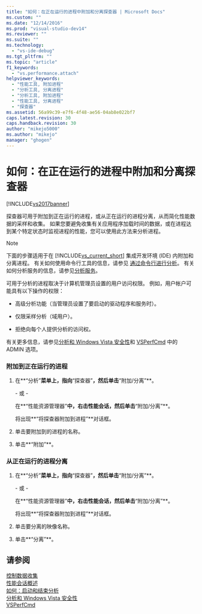 ```yaml
---
title: "如何：在正在运行的进程中附加和分离探查器 | Microsoft Docs"
ms.custom: ""
ms.date: "12/14/2016"
ms.prod: "visual-studio-dev14"
ms.reviewer: ""
ms.suite: ""
ms.technology: 
  - "vs-ide-debug"
ms.tgt_pltfrm: ""
ms.topic: "article"
f1_keywords: 
  - "vs.performance.attach"
helpviewer_keywords: 
  - "性能工具, 附加进程"
  - "分析工具, 分离进程"
  - "分析工具, 附加进程"
  - "性能工具, 分离进程"
  - "探查器"
ms.assetid: 56a99c39-e7f6-4f48-ae56-04ab8e022bf7
caps.latest.revision: 30
caps.handback.revision: 30
author: "mikejo5000"
ms.author: "mikejo"
manager: "ghogen"
---
```

# 如何：在正在运行的进程中附加和分离探查器
[!INCLUDE[vs2017banner](../code-quality/includes/vs2017banner.md)]

探查器可用于附加到正在运行的进程，或从正在运行的进程分离，从而简化性能数据的采样和收集。  如果您要避免收集有关应用程序加载时间的数据，或在进程达到某个特定状态时监视进程的性能，您可以使用此方法来分析进程。  
  
> [!NOTE]
>  下面的步骤适用于在 [!INCLUDE[vs_current_short](../code-quality/includes/vs_current_short_md.md)] 集成开发环境 \(IDE\) 内附加和分离进程。  有关如何使用命令行工具的信息，请参见 [通过命令行进行分析](../profiling/using-the-profiling-tools-from-the-command-line.md)。  有关如何分析服务的信息，请参见[分析服务](../profiling/command-line-profiling-of-services.md)。  
  
 可用于分析的进程取决于计算机管理员设置的用户访问权限。  例如，用户帐户可能具有以下操作的权限：  
  
-   高级分析功能（当管理员设置了要启动的驱动程序和服务时）。  
  
-   仅限采样分析（域用户）。  
  
-   拒绝向每个人提供分析的访问权。  
  
 有关更多信息，请参见[分析和 Windows Vista 安全性](../profiling/profiling-and-windows-vista-security.md)和 [VSPerfCmd](../profiling/vsperfcmd.md) 中的 ADMIN 选项。  
  
### 附加到正在运行的进程  
  
1.  在**“分析”**菜单上，指向**“探查器”**，然后单击**“附加\/分离”**。  
  
     \- 或 \-  
  
     在**“性能资源管理器”**中，右击性能会话，然后单击**“附加\/分离”**。  
  
     将出现**“将探查器附加到进程”**对话框。  
  
2.  单击要附加到的进程的名称。  
  
3.  单击**“附加”**。  
  
### 从正在运行的进程分离  
  
1.  在**“分析”**菜单上，指向**“探查器”**，然后单击**“附加\/分离”**。  
  
     \- 或 \-  
  
     在**“性能资源管理器”**中，右击性能会话，然后单击**“附加\/分离”**。  
  
     将出现**“将探查器附加到进程”**对话框。  
  
2.  单击要分离的映像名称。  
  
3.  单击**“分离”**。  
  
## 请参阅  
 [控制数据收集](../profiling/controlling-data-collection.md)   
 [性能会话概述](../profiling/performance-session-overview.md)   
 [如何：启动和结束分析](../profiling/how-to-start-and-end-performance-data-collection.md)   
 [分析和 Windows Vista 安全性](../profiling/profiling-and-windows-vista-security.md)   
 [VSPerfCmd](../profiling/vsperfcmd.md)